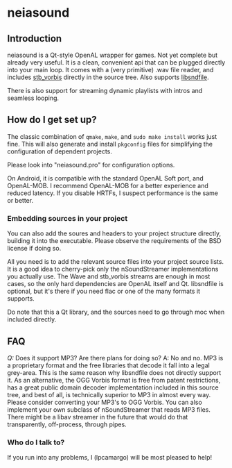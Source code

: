 # neiasound #

## Introduction ##

neiasound is a Qt-style OpenAL wrapper for games. Not yet complete but already very useful.
It is a clean, convenient api that can be plugged directly into your main loop.
It comes with a (very primitive) .wav file reader, and includes [stb_vorbis](http://nothings.org/stb_vorbis/) directly in the source tree. Also supports [libsndfile](http://www.mega-nerd.com/libsndfile/).

There is also support for streaming dynamic playlists with intros and seamless looping.

## How do I get set up? ##

The classic combination of `qmake`, `make`, and `sudo make install` works just fine. This will also generate and install `pkgconfig` files for simplifying the configuration of dependent projects.

Please look into "neiasound.pro" for configuration options.

On Android, it is compatible with the standard OpenAL Soft port, and OpenAL-MOB. I recommend OpenAL-MOB for a better experience and reduced latency. If you disable HRTFs, I suspect performance is the same or better.

### Embedding sources in your project ###

You can also add the soures and headers to your project structure directly, building it into the executable. Please observe the requirements of the BSD license if doing so.

All you need is to add the relevant source files into your project source lists.
It is a good idea to cherry-pick only the nSoundStreamer implementations you actually use.
The Wave and stb_vorbis streams are enough in most cases, so the only hard dependencies are OpenAL itself and Qt.
libsndfile is optional, but it's there if you need flac or one of the many formats it supports.

Do note that this a Qt library, and the sources need to go through moc when included directly.

## FAQ ##

*Q:* Does it support MP3? Are there plans for doing so?
A: No and no. MP3 is a proprietary format and the free libraries that decode it fall into a legal grey-area.
This is the same reason why libsndfile does not directly support it.
As an alternative, the OGG Vorbis format is free from patent restrictions, has a great public domain decoder implementation included in this source tree, and best of all, is technically superior to MP3 in almost every way.
Please consider converting your MP3's to OGG Vorbis.
You can also implement your own subclass of nSoundStreamer that reads MP3 files.
There might be a libav streamer in the future that would do that transparently, off-process, through pipes.


### Who do I talk to? ###

If you run into any problems, I (lpcamargo) will be most pleased to help!